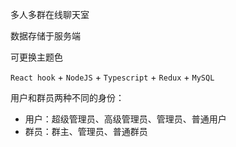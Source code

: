 多人多群在线聊天室

数据存储于服务端

可更换主题色

`React hook` + `NodeJS` + `Typescript` + `Redux` + `MySQL`


用户和群员两种不同的身份：
- 用户：超级管理员、高级管理员、管理员、普通用户
- 群员：群主、管理员、普通群员